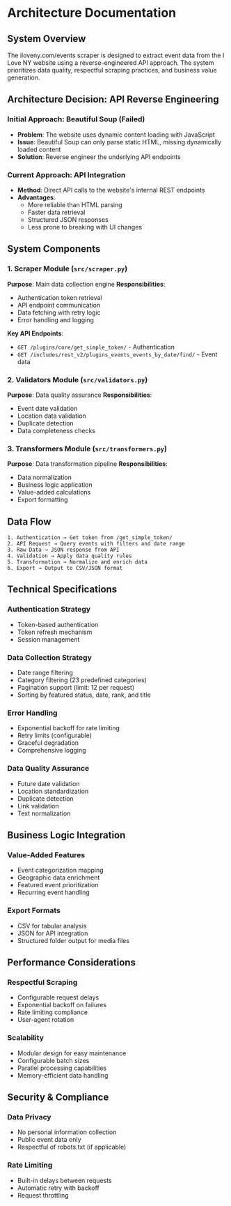 # Architecture Documentation

## System Overview

The iloveny.com/events scraper is designed to extract event data from the I Love NY website using a reverse-engineered API approach. The system prioritizes data quality, respectful scraping practices, and business value generation.

## Architecture Decision: API Reverse Engineering

### Initial Approach: Beautiful Soup (Failed)
- **Problem**: The website uses dynamic content loading with JavaScript
- **Issue**: Beautiful Soup can only parse static HTML, missing dynamically loaded content
- **Solution**: Reverse engineer the underlying API endpoints

### Current Approach: API Integration
- **Method**: Direct API calls to the website's internal REST endpoints
- **Advantages**: 
  - More reliable than HTML parsing
  - Faster data retrieval
  - Structured JSON responses
  - Less prone to breaking with UI changes

## System Components

### 1. Scraper Module (`src/scraper.py`)
**Purpose**: Main data collection engine
**Responsibilities**:
- Authentication token retrieval
- API endpoint communication
- Data fetching with retry logic
- Error handling and logging

**Key API Endpoints**:
- `GET /plugins/core/get_simple_token/` - Authentication
- `GET /includes/rest_v2/plugins_events_events_by_date/find/` - Event data

### 2. Validators Module (`src/validators.py`)
**Purpose**: Data quality assurance
**Responsibilities**:
- Event date validation
- Location data validation
- Duplicate detection
- Data completeness checks

### 3. Transformers Module (`src/transformers.py`)
**Purpose**: Data transformation pipeline
**Responsibilities**:
- Data normalization
- Business logic application
- Value-added calculations
- Export formatting

## Data Flow

```
1. Authentication → Get token from /get_simple_token/
2. API Request → Query events with filters and date range
3. Raw Data → JSON response from API
4. Validation → Apply data quality rules
5. Transformation → Normalize and enrich data
6. Export → Output to CSV/JSON format
```

## Technical Specifications

### Authentication Strategy
- Token-based authentication
- Token refresh mechanism
- Session management

### Data Collection Strategy
- Date range filtering
- Category filtering (23 predefined categories)
- Pagination support (limit: 12 per request)
- Sorting by featured status, date, rank, and title

### Error Handling
- Exponential backoff for rate limiting
- Retry limits (configurable)
- Graceful degradation
- Comprehensive logging

### Data Quality Assurance
- Future date validation
- Location standardization
- Duplicate detection
- Link validation
- Text normalization

## Business Logic Integration

### Value-Added Features
- Event categorization mapping
- Geographic data enrichment
- Featured event prioritization
- Recurring event handling

### Export Formats
- CSV for tabular analysis
- JSON for API integration
- Structured folder output for media files

## Performance Considerations

### Respectful Scraping
- Configurable request delays
- Exponential backoff on failures
- Rate limiting compliance
- User-agent rotation

### Scalability
- Modular design for easy maintenance
- Configurable batch sizes
- Parallel processing capabilities
- Memory-efficient data handling

## Security & Compliance

### Data Privacy
- No personal information collection
- Public event data only
- Respectful of robots.txt (if applicable)

### Rate Limiting
- Built-in delays between requests
- Automatic retry with backoff
- Request throttling
